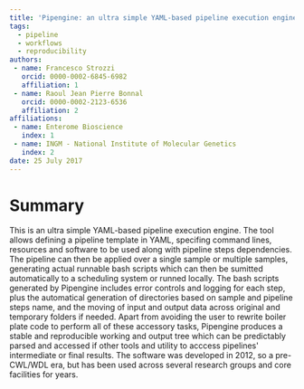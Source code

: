 ```yaml
---
title: 'Pipengine: an ultra simple YAML-based pipeline execution engine'
tags:
  - pipeline
  - workflows
  - reproducibility
authors:
 - name: Francesco Strozzi
   orcid: 0000-0002-6845-6982
   affiliation: 1
 - name: Raoul Jean Pierre Bonnal
   orcid: 0000-0002-2123-6536
   affiliation: 2
affiliations:
 - name: Enterome Bioscience
   index: 1
 - name: INGM - National Institute of Molecular Genetics
   index: 2
date: 25 July 2017
---
```


# Summary

This is an ultra simple YAML-based pipeline execution engine. The tool allows defining a pipeline template in YAML, specifing command lines, resources and software to be used along with pipeline steps dependencies. The pipeline can then be applied over a single sample or multiple samples, generating actual runnable bash scripts which can then be sumitted automatically to a scheduling system or runned locally. The bash scripts generated by Pipengine includes error controls and logging for each step, plus the automatical generation of directories based on sample and pipeline steps name, and the moving of input and output data across original and temporary folders if needed. Apart from avoiding the user to rewrite boiler plate code to perform all of these accessory tasks, Pipengine produces a stable and reproducible working and output tree which can be predictably parsed and accessed if other tools and utility to acccess pipelines' intermediate or final results. The software was developed in 2012, so a pre-CWL/WDL era, but has been used across several research groups and core facilities for years.

